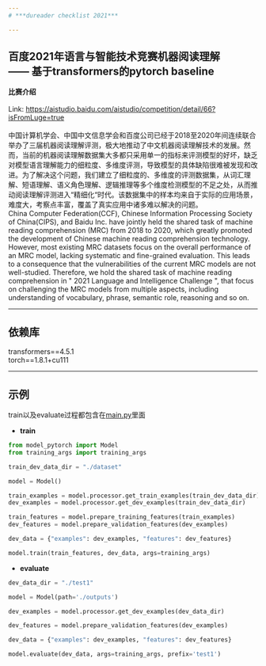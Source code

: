 ```yaml
---
# ***dureader checklist 2021***

---
```

## 百度2021年语言与智能技术竞赛机器阅读理解<br> —— 基于transformers的pytorch baseline

**比赛介绍**<br><br>
Link: https://aistudio.baidu.com/aistudio/competition/detail/66?isFromLuge=true<br><br>
中国计算机学会、中国中文信息学会和百度公司已经于2018至2020年间连续联合举办了三届机器阅读理解评测，极大地推动了中文机器阅读理解技术的发展。然而，当前的机器阅读理解数据集大多都只采用单一的指标来评测模型的好坏，缺乏对模型语言理解能力的细粒度、多维度评测，导致模型的具体缺陷很难被发现和改进。为了解决这个问题，我们建立了细粒度的、多维度的评测数据集，从词汇理解、短语理解、语义角色理解、逻辑推理等多个维度检测模型的不足之处，从而推动阅读理解评测进入“精细化“时代。该数据集中的样本均来自于实际的应用场景，难度大，考察点丰富，覆盖了真实应用中诸多难以解决的问题。<br>
China Computer Federation(CCF), Chinese Information Processing Society of China(CIPS), and Baidu Inc. have jointly held the shared task of machine reading comprehension (MRC) from 2018 to 2020, which greatly promoted the development of Chinese machine reading comprehension technology. However, most existing MRC datasets focus on the overall performance of an MRC model, lacking systematic and fine-grained evaluation. This leads to a consequence that the vulnerabilities of the current MRC models are not well-studied. Therefore, we hold the shared task of machine reading comprehension in " 2021 Language and Intelligence Challenge ", that focus on challenging the MRC models from multiple aspects, including understanding of vocabulary, phrase, semantic role, reasoning and so on.

---
## 依赖库
transformers==4.5.1<br>
torch==1.8.1+cu111<br>

---
## 示例
train以及evaluate过程都包含在[main.py](main.py)里面
* **train**<br>
```python
from model_pytorch import Model
from training_args import training_args

train_dev_data_dir = "./dataset"

model = Model()

train_examples = model.processor.get_train_examples(train_dev_data_dir)
dev_examples = model.processor.get_dev_examples(train_dev_data_dir)

train_features = model.prepare_training_features(train_examples)
dev_features = model.prepare_validation_features(dev_examples)

dev_data = {"examples": dev_examples, "features": dev_features}

model.train(train_features, dev_data, args=training_args)
```

* **evaluate**<br>
```python
dev_data_dir = "./test1"

model = Model(path='./outputs')

dev_examples = model.processor.get_dev_examples(dev_data_dir)

dev_features = model.prepare_validation_features(dev_examples)

dev_data = {"examples": dev_examples, "features": dev_features}

model.evaluate(dev_data, args=training_args, prefix='test1')
```

